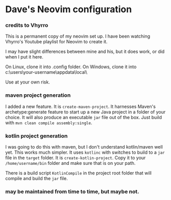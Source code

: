 # Dave's Neovim configuration
### credits to Vhyrro

This is a permanent copy of my neovim set up.  I have been watching Vhyrro's Youtube playlist for Neovim to create it.

I may have slight differences between mine and his, but it does work, or did when I put it here.

On Linux, clone it into .config folder.  On Windows, clone it into c:\users\your-username\appdata\local\

Use at your own risk.

### maven project generation

I added a new feature.  It is `create-maven-project`.  It harnesses Maven's archetype:generate feature to start up a new Java project in a folder of your choice.  It will also produce an executable `jar` file out of the box.  Just build with `mvn clean compile assembly:single`.

### kotlin project generation

I was going to do this with maven, but I don't understand kotlin/maven well yet.  This works much simpler.  It uses `kotlinc` with switches to build to a `jar` file in the `target` folder.  It is `create-kotlin-project`.  Copy it to your `/home/username/bin` folder and make sure that is on your path.

There is a build script `KotlinCompile` in the project root folder that will compile and build the `jar` file.


### may be maintained from time to time, but maybe not.

